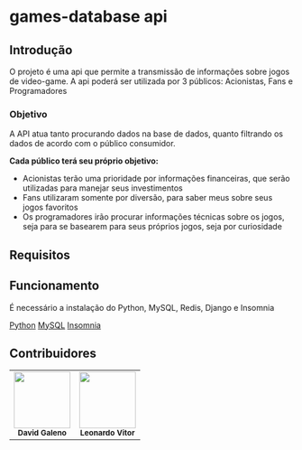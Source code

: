 # games-database api

## Introdução
O projeto é uma api que permite a transmissão de informações sobre jogos de video-game.
A api poderá ser utilizada por 3 públicos: Acionistas, Fans e Programadores

### Objetivo

A API atua tanto procurando dados na base de dados, quanto filtrando os dados de acordo com o público consumidor.

**Cada público terá seu próprio objetivo:**

- Acionistas terão uma prioridade por informações financeiras, que serão utilizadas para manejar seus investimentos
- Fans utilizaram somente por diversão, para saber meus sobre seus jogos favoritos
- Os programadores irão procurar informações técnicas sobre os jogos, seja para se basearem para seus próprios jogos, seja por curiosidade

## Requisitos

## Funcionamento

É necessário a instalação do Python, MySQL, Redis, Django e Insomnia

[Python](https://www.python.org/downloads/)
[MySQL](https://dev.mysql.com/downloads/workbench/)
[Insomnia](https://insomnia.rest/download)



## Contribuidores
<table>
  <tr>
    <td align="center"><img src="https://avatars.githubusercontent.com/u/92187957?v=4" width="100px;" alt=""/><br /><sub><b>David Galeno</b></sub></td>
    <td align="center"><img src="https://avatars.githubusercontent.com/u/128062428?s=48&v=4" width="100px;" alt=""/><br /><sub><b>Leonardo Vitor</b></sub></td>
  </tr>
</table>
